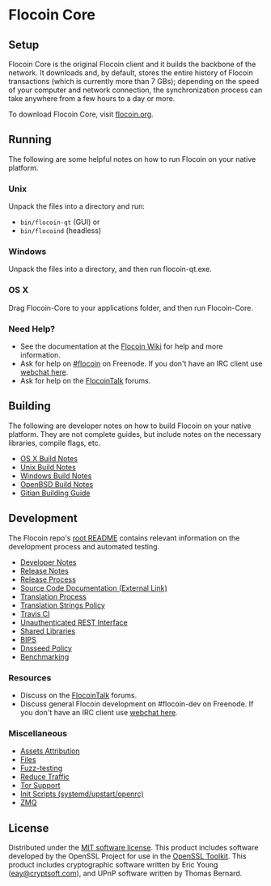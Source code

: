 Flocoin Core
=============

Setup
---------------------
Flocoin Core is the original Flocoin client and it builds the backbone of the network. It downloads and, by default, stores the entire history of Flocoin transactions (which is currently more than 7 GBs); depending on the speed of your computer and network connection, the synchronization process can take anywhere from a few hours to a day or more.

To download Flocoin Core, visit [flocoin.org](https://flocoin.org).

Running
---------------------
The following are some helpful notes on how to run Flocoin on your native platform.

### Unix

Unpack the files into a directory and run:

- `bin/flocoin-qt` (GUI) or
- `bin/flocoind` (headless)

### Windows

Unpack the files into a directory, and then run flocoin-qt.exe.

### OS X

Drag Flocoin-Core to your applications folder, and then run Flocoin-Core.

### Need Help?

* See the documentation at the [Flocoin Wiki](https://flocoin.info/)
for help and more information.
* Ask for help on [#flocoin](http://webchat.freenode.net?channels=flocoin) on Freenode. If you don't have an IRC client use [webchat here](http://webchat.freenode.net?channels=flocoin).
* Ask for help on the [FlocoinTalk](https://flocointalk.io/) forums.

Building
---------------------
The following are developer notes on how to build Flocoin on your native platform. They are not complete guides, but include notes on the necessary libraries, compile flags, etc.

- [OS X Build Notes](build-osx.md)
- [Unix Build Notes](build-unix.md)
- [Windows Build Notes](build-windows.md)
- [OpenBSD Build Notes](build-openbsd.md)
- [Gitian Building Guide](gitian-building.md)

Development
---------------------
The Flocoin repo's [root README](/README.md) contains relevant information on the development process and automated testing.

- [Developer Notes](developer-notes.md)
- [Release Notes](release-notes.md)
- [Release Process](release-process.md)
- [Source Code Documentation (External Link)](https://dev.visucore.com/flocoin/doxygen/)
- [Translation Process](translation_process.md)
- [Translation Strings Policy](translation_strings_policy.md)
- [Travis CI](travis-ci.md)
- [Unauthenticated REST Interface](REST-interface.md)
- [Shared Libraries](shared-libraries.md)
- [BIPS](bips.md)
- [Dnsseed Policy](dnsseed-policy.md)
- [Benchmarking](benchmarking.md)

### Resources
* Discuss on the [FlocoinTalk](https://flocointalk.io/) forums.
* Discuss general Flocoin development on #flocoin-dev on Freenode. If you don't have an IRC client use [webchat here](http://webchat.freenode.net/?channels=flocoin-dev).

### Miscellaneous
- [Assets Attribution](assets-attribution.md)
- [Files](files.md)
- [Fuzz-testing](fuzzing.md)
- [Reduce Traffic](reduce-traffic.md)
- [Tor Support](tor.md)
- [Init Scripts (systemd/upstart/openrc)](init.md)
- [ZMQ](zmq.md)

License
---------------------
Distributed under the [MIT software license](/COPYING).
This product includes software developed by the OpenSSL Project for use in the [OpenSSL Toolkit](https://www.openssl.org/). This product includes
cryptographic software written by Eric Young ([eay@cryptsoft.com](mailto:eay@cryptsoft.com)), and UPnP software written by Thomas Bernard.
